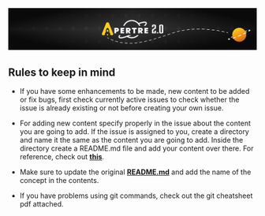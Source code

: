 <img src="./unnamed.png">

## Rules to keep in mind
+ If you have some enhancements to be made, new content to be added or fix bugs, first check currently active issues to check whether the issue is already existing or not before creating your own issue.

+ For adding new content specify properly in the issue about the content you are going to add. If the issue is assigned to you, create a directory and name it the same as the content you are going to add. Inside the directory create a README.md file and add your content over there. For reference, check out [**this**](./Hello_World/README.md).

+ Make sure to update the original [**README.md**](./README.md) and add the name of the concept in the contents.

+ If you have problems using git commands, check out the git cheatsheet pdf attached.